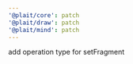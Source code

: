 ```yaml
---
'@plait/core': patch
'@plait/draw': patch
'@plait/mind': patch
---
```


add operation type for setFragment
